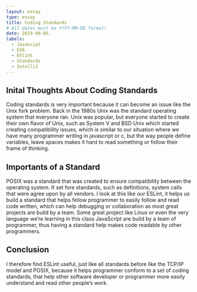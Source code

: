 ```yaml
---
layout: essay
type: essay
title: Coding Standards
# All dates must be YYYY-MM-DD format!
date: 2019-09-05.
labels:
  - Javascipt
  - ES6
  - ESlint
  - Standards
  - IntelliJ
---
```


## Inital Thoughts About Coding Standards

Coding standards is very important because it can become an issue like the Unix fork problem. Back in the 1980s Unix was the standard operating system that everyone ran. Unix was popular, but everyone started to create their own flavor of Unix, such as System V and BSD Unix which started creating compatibility issues, which is similar to our situation where we have many programmer writing in javascript or c, but the way people define variables, leave spaces makes it hard to read something or follow their frame of thinking.

## Importants of a Standard

POSIX was a standard that was created to ensure compatibility between the operating system. It set fore standards, such as definitions, system calls that were agree upon by all vendors. I look at this like our ESLint, it helps us build a standard that helps fellow programmer to easily follow and read code written, which can help debugging or collaboration as most great projects are build by a team. Some great project like Linux or even the very language we’re learning in this class JavaScript are build by a team of programmer, thus having a standard help makes code readable by other programmers.

## Conclusion

I therefore find ESLint useful, just like all standards before like the TCP/IP model and POSIX, because it helps programmer conform to a set of coding standards, that help other software developer or programmer more easily understand and read other people’s work.
